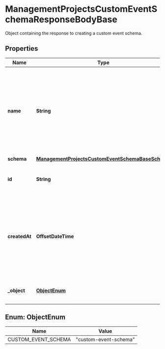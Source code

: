 

# ManagementProjectsCustomEventSchemaResponseBodyBase

Object containing the response to creating a custom event schema.

## Properties

| Name | Type | Description | Notes |
|------------ | ------------- | ------------- | -------------|
|**name** | **String** | User-defined name of the custom event. This is also shown in **Project Settings** &gt; **Event Schema** in the Voucherify Dashboard. |  |
|**schema** | [**ManagementProjectsCustomEventSchemaBaseSchema**](ManagementProjectsCustomEventSchemaBaseSchema.md) |  |  |
|**id** | **String** | Unique identifier of the custom event schema. |  |
|**createdAt** | **OffsetDateTime** | Timestamp representing the date and time when the custom event schema was created. Timestamp is presented in the ISO 8601 format. |  |
|**_object** | [**ObjectEnum**](#ObjectEnum) | The type of the object represented by JSON. |  |



## Enum: ObjectEnum

| Name | Value |
|---- | -----|
| CUSTOM_EVENT_SCHEMA | &quot;custom-event-schema&quot; |



